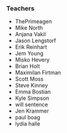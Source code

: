 ### Teachers

- ThePrimeagen
- Mike North
- Anjana Vakil
- Jason Lengstorf
- Erik Reinhart
- Jem Young
- Misko Hevery
- Brian Holt
- Maximilan Firtman
- Scott Moss
- Steve Kinney
- Emma Bostian
- Kyle Simpson
- will sentence
- Jen Krammer
- paul boag
- lydia halle
